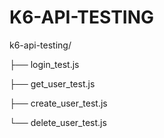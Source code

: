 # K6-API-TESTING

k6-api-testing/

├── login_test.js

├── get_user_test.js

├── create_user_test.js

└── delete_user_test.js
